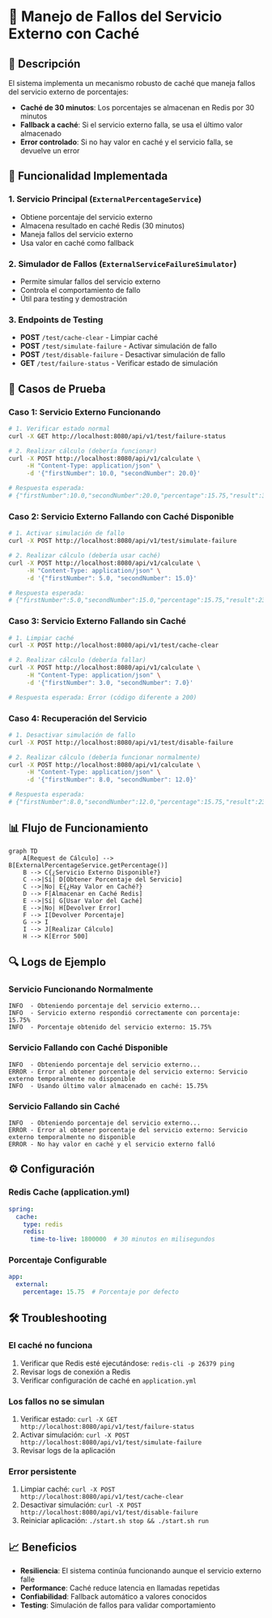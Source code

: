 # 🚨 Manejo de Fallos del Servicio Externo con Caché

## 📝 Descripción

El sistema implementa un mecanismo robusto de caché que maneja fallos del servicio externo de porcentajes:

- **Caché de 30 minutos**: Los porcentajes se almacenan en Redis por 30 minutos
- **Fallback a caché**: Si el servicio externo falla, se usa el último valor almacenado
- **Error controlado**: Si no hay valor en caché y el servicio falla, se devuelve un error

## 🔧 Funcionalidad Implementada

### 1. Servicio Principal (`ExternalPercentageService`)
- Obtiene porcentaje del servicio externo
- Almacena resultado en caché Redis (30 minutos)
- Maneja fallos del servicio externo
- Usa valor en caché como fallback

### 2. Simulador de Fallos (`ExternalServiceFailureSimulator`)
- Permite simular fallos del servicio externo
- Controla el comportamiento de fallo
- Útil para testing y demostración

### 3. Endpoints de Testing
- **POST** `/test/cache-clear` - Limpiar caché
- **POST** `/test/simulate-failure` - Activar simulación de fallo
- **POST** `/test/disable-failure` - Desactivar simulación de fallo
- **GET** `/test/failure-status` - Verificar estado de simulación

## 🧪 Casos de Prueba

### Caso 1: Servicio Externo Funcionando
```bash
# 1. Verificar estado normal
curl -X GET http://localhost:8080/api/v1/test/failure-status

# 2. Realizar cálculo (debería funcionar)
curl -X POST http://localhost:8080/api/v1/calculate \
     -H "Content-Type: application/json" \
     -d '{"firstNumber": 10.0, "secondNumber": 20.0}'

# Respuesta esperada:
# {"firstNumber":10.0,"secondNumber":20.0,"percentage":15.75,"result":34.73,"timestamp":"..."}
```

### Caso 2: Servicio Externo Fallando con Caché Disponible
```bash
# 1. Activar simulación de fallo
curl -X POST http://localhost:8080/api/v1/test/simulate-failure

# 2. Realizar cálculo (debería usar caché)
curl -X POST http://localhost:8080/api/v1/calculate \
     -H "Content-Type: application/json" \
     -d '{"firstNumber": 5.0, "secondNumber": 15.0}'

# Respuesta esperada:
# {"firstNumber":5.0,"secondNumber":15.0,"percentage":15.75,"result":23.15,"timestamp":"..."}
```

### Caso 3: Servicio Externo Fallando sin Caché
```bash
# 1. Limpiar caché
curl -X POST http://localhost:8080/api/v1/test/cache-clear

# 2. Realizar cálculo (debería fallar)
curl -X POST http://localhost:8080/api/v1/calculate \
     -H "Content-Type: application/json" \
     -d '{"firstNumber": 3.0, "secondNumber": 7.0}'

# Respuesta esperada: Error (código diferente a 200)
```

### Caso 4: Recuperación del Servicio
```bash
# 1. Desactivar simulación de fallo
curl -X POST http://localhost:8080/api/v1/test/disable-failure

# 2. Realizar cálculo (debería funcionar normalmente)
curl -X POST http://localhost:8080/api/v1/calculate \
     -H "Content-Type: application/json" \
     -d '{"firstNumber": 8.0, "secondNumber": 12.0}'

# Respuesta esperada:
# {"firstNumber":8.0,"secondNumber":12.0,"percentage":15.75,"result":23.15,"timestamp":"..."}
```

## 📊 Flujo de Funcionamiento

```mermaid
graph TD
    A[Request de Cálculo] --> B[ExternalPercentageService.getPercentage()]
    B --> C{¿Servicio Externo Disponible?}
    C -->|Sí| D[Obtener Porcentaje del Servicio]
    C -->|No| E{¿Hay Valor en Caché?}
    D --> F[Almacenar en Caché Redis]
    E -->|Sí| G[Usar Valor del Caché]
    E -->|No| H[Devolver Error]
    F --> I[Devolver Porcentaje]
    G --> I
    I --> J[Realizar Cálculo]
    H --> K[Error 500]
```

## 🔍 Logs de Ejemplo

### Servicio Funcionando Normalmente
```
INFO  - Obteniendo porcentaje del servicio externo...
INFO  - Servicio externo respondió correctamente con porcentaje: 15.75%
INFO  - Porcentaje obtenido del servicio externo: 15.75%
```

### Servicio Fallando con Caché Disponible
```
INFO  - Obteniendo porcentaje del servicio externo...
ERROR - Error al obtener porcentaje del servicio externo: Servicio externo temporalmente no disponible
INFO  - Usando último valor almacenado en caché: 15.75%
```

### Servicio Fallando sin Caché
```
INFO  - Obteniendo porcentaje del servicio externo...
ERROR - Error al obtener porcentaje del servicio externo: Servicio externo temporalmente no disponible
ERROR - No hay valor en caché y el servicio externo falló
```

## ⚙️ Configuración

### Redis Cache (application.yml)
```yaml
spring:
  cache:
    type: redis
    redis:
      time-to-live: 1800000  # 30 minutos en milisegundos
```

### Porcentaje Configurable
```yaml
app:
  external:
    percentage: 15.75  # Porcentaje por defecto
```

## 🛠️ Troubleshooting

### El caché no funciona
1. Verificar que Redis esté ejecutándose: `redis-cli -p 26379 ping`
2. Revisar logs de conexión a Redis
3. Verificar configuración de caché en `application.yml`

### Los fallos no se simulan
1. Verificar estado: `curl -X GET http://localhost:8080/api/v1/test/failure-status`
2. Activar simulación: `curl -X POST http://localhost:8080/api/v1/test/simulate-failure`
3. Revisar logs de la aplicación

### Error persistente
1. Limpiar caché: `curl -X POST http://localhost:8080/api/v1/test/cache-clear`
2. Desactivar simulación: `curl -X POST http://localhost:8080/api/v1/test/disable-failure`
3. Reiniciar aplicación: `./start.sh stop && ./start.sh run`

## 📈 Beneficios

- **Resiliencia**: El sistema continúa funcionando aunque el servicio externo falle
- **Performance**: Caché reduce latencia en llamadas repetidas
- **Confiabilidad**: Fallback automático a valores conocidos
- **Testing**: Simulación de fallos para validar comportamiento

